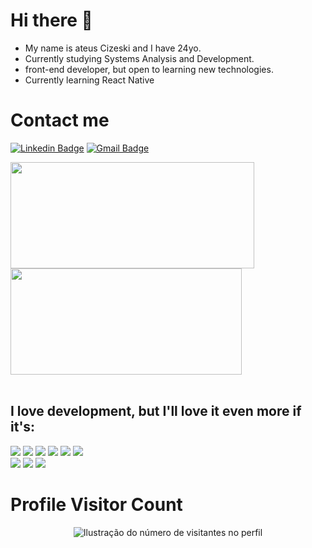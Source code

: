 <h1>Hi there 👋</h1>             
           
- My name is ateus Cizeski and I have 24yo.    
- Currently studying Systems Analysis and Development.
- front-end developer, but open to learning new technologies.
- Currently learning React Native
                                        
<h1>Contact me</h1>  
     
[![Linkedin Badge](https://img.shields.io/badge/-LinkedIn-6633cc?style=flat-square&logo=Linkedin&logoColor=white&link=www.linkedin.com/in/mateus-cizeski)](www.linkedin.com/in/mateus-cizeski)
[![Gmail Badge](https://img.shields.io/badge/-Gmail-6633cc?style=flat-square&logo=Gmail&logoColor=white&link=mailto:mateuscizeski@gmail.com)](mailto:mateuscizeski@gmail.com)
   
<a  href="https://github.com/anuraghazra/github-readme-stats">
  <img height=170 align="center" width=390 src="https://github-readme-streak-stats.herokuapp.com/?user=mateuscizeski&theme=gruvbox&hide_border=false" />
</a>
<a href="https://github.com/anuraghazra/convoychat">
  <img height=170 align="center" width=370 src="https://github-readme-stats.vercel.app/api?username=mateuscizeski&show_icons=true&hide_border=false&theme=gruvbox" />
</a>
 
</br>
</br>

<h2>I love development, but I'll love it even more if it's: </h2>

<div align="left">
<img src="https://img.shields.io/badge/.NET-5C2D91?style=for-the-badge&logo=.net&logoColor=white" />
<img src="https://img.shields.io/badge/C%23-239120?style=for-the-badge&logo=c-sharp&logoColor=white" />    
<img src="https://img.shields.io/badge/HTML-e06b12?style=for-the-badge&logo=html5&logoColor=white" />
<img src="https://img.shields.io/badge/CSS-1283e0?&style=for-the-badge&logo=css3&logoColor=white" />
<img src="https://img.shields.io/badge/JavaScript-F7DF1E?style=for-the-badge&logo=javascript&logoColor=414141" />
<img src="https://img.shields.io/badge/Node.js-43853D?style=for-the-badge&logo=node.js&logoColor=white"/> <br/>
<img src="https://img.shields.io/badge/TypeScript-007ACC?style=for-the-badge&logo=typescript&logoColor=white"/>
<img src="https://img.shields.io/badge/React-414141?style=for-the-badge&logo=react&logoColor=61DAFB" />
<img src="https://img.shields.io/badge/React_Native-414141?style=for-the-badge&logo=react&logoColor=61DAFB"/>
</div>

<h1>Profile Visitor Count</h1>
<p align="center">
  <img
    src="https://profile-counter.glitch.me/mateuscizeski/count.svg"
    alt="Ilustração do número de visitantes no perfil"
  />
</p>
 